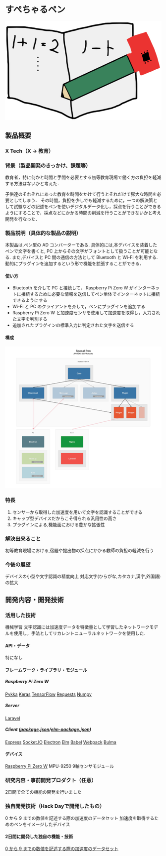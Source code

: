 # すぺちゃるペン
[![すぺちゃるペン](pen.png)](https://www.youtube.com/watch?v=m0GywqZEMWc&index=1&list=UU0DmhoIZOGf_CJCLuO2rq2w)

## 製品概要
### X Tech（X → 教育）

### 背景（製品開発のきっかけ、課題等）
教育者，特に何かと時間と手間を必要とする初等教育現場で働く方の負担を軽減する方法はないかと考えた．

子供達のそれぞれにあった教育を時間をかけて行うとそれだけで膨大な時間を必要としてしまう．
その時間，負担を少しでも軽減するために，一つの解決策として試験などの記述をペンを使いデジタルデータ化し，採点を行うことができるようにすることで，採点などにかかる時間の削減を行うことができないかと考え開発を行なった．

### 製品説明（具体的な製品の説明）
本製品は,ペン型の AD コンバーターである.
具体的には,本デバイスを装着したペンで文字を書くと, PC 上からその文字がフォントとして扱うことが可能となる.
また,デバイスと PC 間の通信の方法として Bluetooth と Wi-Fi を利用する.
動的にプラグインを追加するという形で機能を拡張することができる．

#### 使い方
- Bluetooth を介して PC と接続して， Raspberry Pi Zero W がインターネットに接続するために必要な情報を送信してペン単体でインターネットに接続できるようにする
- Wi-Fi と PC のクライアントを介して，ペンにプラグインを追加する
- Raspberry Pi Zero W と加速度センサを使用して加速度を取得し，入力された文字を判別する
- 追加されたプラグインの標準入力に判定された文字を送信する

#### 構成
![Description](description.png)
### 特長

1. センサーから取得した加速度を用いて文字を認識することができる
2. キャップ型デバイスだからこそ得られる汎用性の高さ
3. プラグインによる,機能面における豊かな拡張性

### 解決出来ること
初等教育現場における,宿題や提出物の採点にかかる教師の負担の軽減を行う

### 今後の展望
デバイスの小型や文字認識の精度向上
対応文字(ひらがな,カタカナ,漢字,外国語)の拡大

## 開発内容・開発技術

### 活用した技術
機械学習
文字認識には加速度データを特徴量として学習したネットワークモデルを使用し，手法としてリカレントニューラルネットワークを使用した．

#### API・データ
特になし

#### フレームワーク・ライブラリ・モジュール
##### Raspberry Pi Zero W
[Pykka](https://www.pykka.org/en/latest/)
[Keras](https://keras.io/)
[TensorFlow](https://www.tensorflow.org/)
[Requests](http://docs.python-requests.org/en/master/)
[Numpy](http://www.numpy.org/)
##### Server
[Laravel](https://laravel.com/)
##### Client ([package.json](https://github.com/jphacks/FK_1704/blob/master/Client/package.json)/[elm-package.json](https://github.com/jphacks/FK_1704/blob/master/Client/elm-package.json))
[Express](http://expressjs.com/)
[Socket.IO](https://socket.io/)
[Electron](https://electron.atom.io/)
[Elm](http://elm-lang.org/)
[Babel](https://babeljs.io/)
[Webpack](https://webpack.js.org/)
[Bulma](https://bulma.io/)

#### デバイス
[Raspberry Pi Zero W](https://www.raspberrypi.org/products/raspberry-pi-zero-w/)
MPU-9250 9軸センサモジュール

### 研究内容・事前開発プロダクト（任意）
2日間で全ての機能の開発を行いました

### 独自開発技術（Hack Dayで開発したもの）
0 から 9 までの数値を記述する際の加速度のデータセット
加速度を取得するためのペンをイメージしたデバイス

#### 2日間に開発した独自の機能・技術
[0 から 9 までの数値を記述する際の加速度のデータセット](https://github.com/jphacks/FK_1704/tree/master/python/dataset100)
